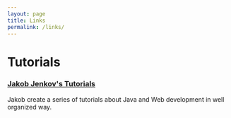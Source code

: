 ```yaml
---
layout: page
title: Links
permalink: /links/
---
```


# Tutorials
### [Jakob Jenkov\'s Tutorials](http://tutorials.jenkov.com/)
Jakob create a series of tutorials about Java and Web development in well
organized way.
